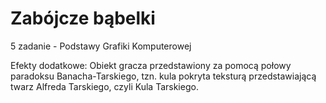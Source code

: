 # Zabójcze bąbelki
5 zadanie - Podstawy Grafiki Komputerowej

Efekty dodatkowe: 
Obiekt gracza przedstawiony za pomocą połowy paradoksu Banacha-Tarskiego, tzn. kula pokryta teksturą przedstawiającą twarz Alfreda Tarskiego, czyli Kula Tarskiego.



